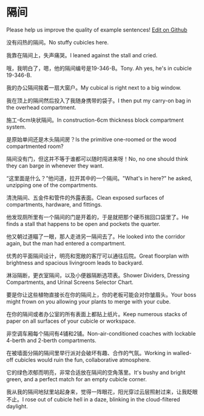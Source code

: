 # 隔间

Please help us improve the quality of example sentences! [Edit on Github](https://github.com/jiyushe/jiyu-example-sentence-source/blob/main/chinese/gejian.md)

<p><span class="chinese">没有闷热的隔间。</span><span class="english">No stuffy cubicles here.</span></p>

<p><span class="chinese">我靠在隔间上，失声痛哭。</span><span class="english">I leaned against the stall and cried.</span></p>

<p><span class="chinese">哦，我明白了，嗯，他的隔间编号是19-346-B。</span><span class="english">Tony. Ah yes, he's in cubicle 19-346-B.</span></p>

<p><span class="chinese">我的办公隔间挨着一扇大窗户。</span><span class="english">My cubical is right next to a big window.</span></p>

<p><span class="chinese">我在顶上的隔间然后投入了我随身携带的袋子。</span><span class="english">I then put my carry-on bag in the overhead compartment.</span></p>

<p><span class="chinese">施工-6cm块状隔间。</span><span class="english">In construction-6cm thickness block compartment system.</span></p>

<p><span class="chinese">是原始单间还是木头隔间房？</span><span class="english">Is the primitive one-roomed or the wood compartmented room?</span></p>

<p><span class="chinese">隔间没有门，但这并不等于谁都可以随时闯进来呀！</span><span class="english">No, no one should think they can barge in whenever they want.</span></p>

<p><span class="chinese">“这里面是什么？”他问道，拉开其中的一个隔间。</span><span class="english">"What's in here?" he asked, unzipping one of the compartments.</span></p>

<p><span class="chinese">清洗隔间、五金件和管件的外露表面。</span><span class="english">Clean exposed surfaces of compartments, hardware, and fittings.</span></p>

<p><span class="chinese">他发现厕所里有一个隔间的门是开着的，于是就把那个硬币揣回口袋里了。</span><span class="english">He finds a stall that happens to be open and pockets the quarter.</span></p>

<p><span class="chinese">他又朝过道瞄了一眼，那人走进另一隔间去了。</span><span class="english">He looked into the corridor again, but the man had entered a compartment.</span></p>

<p><span class="chinese">优秀的平面隔间设计，明亮和宽敞的客厅可以通往后院。</span><span class="english">Great floorplan with brightness and spacious livingroom leads to backyard.</span></p>

<p><span class="chinese">淋浴隔断，更衣室隔间，以及小便器隔断选项表。</span><span class="english">Shower Dividers, Dressing Compartments, and Urinal Screens Selector Chart.</span></p>

<p><span class="chinese">要是你让这些植物直接长在你的隔间上，你的老板可能会对你皱眉头。</span><span class="english">Your boss might frown on you allowing your plants to merge with your cube.</span></p>

<p><span class="chinese">在你的隔间或者办公室的所有表面上都贴上纸片。</span><span class="english">Keep numerous stacks of paper on all surfaces of your cubicle or workspace.</span></p>

<p><span class="chinese">非空调车厢每个隔间有4铺和2铺。</span><span class="english">Non-air-conditioned coaches with lockable 4-berth and 2-berth compartments.</span></p>

<p><span class="chinese">在被墙面分隔的隔间里举行派对会破坏有趣、合作的气氛。</span><span class="english">Working in walled-off cubicles would ruin the fun, collaborative atmosphere.</span></p>

<p><span class="chinese">它的绿色浓郁而明亮，非常合适放在隔间的空角落里。</span><span class="english">It's bushy and bright green, and a perfect match for an empty cubicle corner.</span></p>

<p><span class="chinese">我从我的隔间地狱里站起身来，觉得一阵眼花，阳光穿过云层照射过来，让我眨眼不止。</span><span class="english">I rose out of cubicle hell in a daze, blinking in the cloud-filtered daylight.</span></p>

